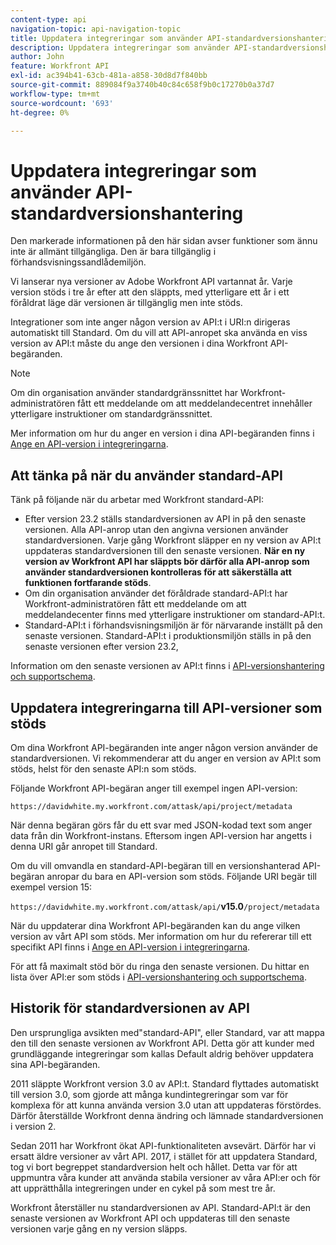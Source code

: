 ```yaml
---
content-type: api
navigation-topic: api-navigation-topic
title: Uppdatera integreringar som använder API-standardversionshantering
description: Uppdatera integreringar som använder API-standardversionshantering
author: John
feature: Workfront API
exl-id: ac394b41-63cb-481a-a858-30d8d7f840bb
source-git-commit: 889084f9a3740b40c84c658f9b0c17270b0a37d7
workflow-type: tm+mt
source-wordcount: '693'
ht-degree: 0%

---
```


# Uppdatera integreringar som använder API-standardversionshantering

<!-- This article is going to need a complete revamp or to be removed-->

<span class="preview">Den markerade informationen på den här sidan avser funktioner som ännu inte är allmänt tillgängliga. Den är bara tillgänglig i förhandsvisningssandlådemiljön.</span>

Vi lanserar nya versioner av Adobe Workfront API vartannat år. Varje version stöds i tre år efter att den släppts, med ytterligare ett år i ett föråldrat läge där versionen är tillgänglig men inte stöds.

Integrationer som inte anger någon version av API:t i URI:n dirigeras automatiskt till Standard. Om du vill att API-anropet ska använda en viss version av API:t måste du ange den versionen i dina Workfront API-begäranden.

>[!NOTE]
>
>Om din organisation använder standardgränssnittet har Workfront-administratören fått ett meddelande om att meddelandecentret innehåller ytterligare instruktioner om standardgränssnittet.


<!--
Integrations that do not specify a version of the API in the URI are automatically routed to Default, which has been deprecated. In order for your Workfront integrations to be valid, you must specify a supported API version in your Workfront API requests.
-->

Mer information om hur du anger en version i dina API-begäranden finns i [Ange en API-version i integreringarna](../../wf-api/api/specify-api-version-integrations.md).

## Att tänka på när du använder standard-API

Tänk på följande när du arbetar med Workfront standard-API:

* Efter version 23.2 ställs standardversionen av API in på den senaste versionen. Alla API-anrop utan den angivna versionen använder standardversionen. Varje gång Workfront släpper en ny version av API:t uppdateras standardversionen till den senaste versionen. **När en ny version av Workfront API har släppts bör därför alla API-anrop som använder standardversionen kontrolleras för att säkerställa att funktionen fortfarande stöds**.
* Om din organisation använder det föråldrade standard-API:t har Workfront-administratören fått ett meddelande om att meddelandecenter finns med ytterligare instruktioner om standard-API:t.
* <span class="preview">Standard-API:t i förhandsvisningsmiljön är för närvarande inställt på den senaste versionen. Standard-API:t i produktionsmiljön ställs in på den senaste versionen efter version 23.2,</span>

Information om den senaste versionen av API:t finns i [API-versionshantering och supportschema](../../wf-api/api/api-version-support-schedule.md).

<!--

## Deprecating Default

In an effort to improve the Workfront API, we are in the process of removing older API versions that have exceeded our support window of three years. One of these versions is Version 2, to which Default is mapped. This version was released in 2010, and much of the logic supported in the Attask/Workfront application at that time either no longer exists or has substantially changed.

We deprecated Default in July 2017, and we will no longer designate a specific version of the API to be the default version. Instead, all Workfront API requests must specify a specific API version.

>[!IMPORTANT]
>
> By July 1, 2018 all of your Workfront integrations that use Default must be updated to call a specific supported API version. After that date, all of your Workfront API requests used by integrations that do not specify a version will fail.

To learn about the Workfront deprecation cadence, see [API versioning and support schedule](../../wf-api/api/api-version-support-schedule.md).

-->

## Uppdatera integreringarna till API-versioner som stöds

Om dina Workfront API-begäranden inte anger någon version använder de standardversionen. Vi rekommenderar att du anger en version av API:t som stöds, helst för den senaste API:n som stöds.

Följande Workfront API-begäran anger till exempel ingen API-version:

`https://davidwhite.my.workfront.com/attask/api/project/metadata`

När denna begäran görs får du ett svar med JSON-kodad text som anger data från din Workfront-instans. Eftersom ingen API-version har angetts i denna URI går anropet till Standard.

Om du vill omvandla en standard-API-begäran till en versionshanterad API-begäran anropar du bara en API-version som stöds. Följande URI begär till exempel version 15:

`https://davidwhite.my.workfront.com/attask/api/`**v15.0**`/project/metadata`

När du uppdaterar dina Workfront API-begäranden kan du ange vilken version av vårt API som stöds. Mer information om hur du refererar till ett specifikt API finns i [Ange en API-version i integreringarna](../../wf-api/api/specify-api-version-integrations.md).

För att få maximalt stöd bör du ringa den senaste versionen. Du hittar en lista över API:er som stöds i [API-versionshantering och supportschema](../../wf-api/api/api-version-support-schedule.md).

## Historik för standardversionen av API

Den ursprungliga avsikten med&quot;standard-API&quot;, eller Standard, var att mappa den till den senaste versionen av Workfront API. Detta gör att kunder med grundläggande integreringar som kallas Default aldrig behöver uppdatera sina API-begäranden.

2011 släppte Workfront version 3.0 av API:t. Standard flyttades automatiskt till version 3.0, som gjorde att många kundintegreringar som var för komplexa för att kunna använda version 3.0 utan att uppdateras förstördes. Därför återställde Workfront denna ändring och lämnade standardversionen i version 2.

Sedan 2011 har Workfront ökat API-funktionaliteten avsevärt. Därför har vi ersatt äldre versioner av vårt API. 2017, i stället för att uppdatera Standard, tog vi bort begreppet standardversion helt och hållet. Detta var för att uppmuntra våra kunder att använda stabila versioner av våra API:er och för att upprätthålla integreringen under en cykel på som mest tre år.

Workfront återställer nu standardversionen av API. Standard-API:t är den senaste versionen av Workfront API och uppdateras till den senaste versionen varje gång en ny version släpps.

